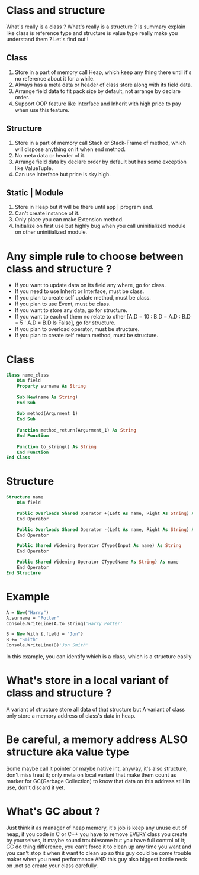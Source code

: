 # Class and structure

What's really is a class ? What's really is a structure ? Is summary explain like class is reference type and structure is value type really make you understand them ? Let's find out !

## Class

1. Store in a part of memory call Heap, which keep any thing there until it's no reference about it for a while.
2. Always has a meta data or header of class store along with its field data.
3. Arrange field data to fit pack size by default, not arrange by declare order.
4. Support OOP feature like Interface and Inherit with high price to pay when use this feature.

## Structure

1. Store in a part of memory call Stack or Stack-Frame of method, which will dispose anything on it when end method.
2. No meta data or header of it.
3. Arrange field data by declare order by default but has some exception like ValueTuple.
4. Can use Interface but price is sky high.

## Static | Module

1. Store in Heap but it will be there until app | program end.
2. Can't create instance of it.
3. Only place you can make Extension method.
4. Initialize on first use but highly bug when you call uninitialized module on other uninitialized module.

# Any simple rule to choose between class and structure ?

- If you want to update data on its field any where, go for class.
- If you need to use Inherit or Interface, must be class.
- If you plan to create self update method, must be class.
- If you plan to use Event, must be class.
- If you want to store any data, go for structure.
- If you want to each of them no relate to other [A.D = 10 : B.D = A.D : B.D = 5 ' A.D = B.D Is False], go for structure.
- If you plan to overload operator, must be structure.
- If you plan to create self return method, must be structure.

# Class
```vb
Class name_class
    Dim field
    Property surname As String
        
    Sub New(name As String)
    End Sub
        
    Sub method(Argurment_1)
    End Sub
        
    Function method_return(Argurment_1) As String
    End Function
        
    Function to_string() As String	
    End Function
End Class
```

# Structure

```vb
Structure name
    Dim field

    Public Overloads Shared Operator +(Left As name, Right As String) As name
    End Operator

    Public Overloads Shared Operator -(Left As name, Right As String) As name
    End Operator

    Public Shared Widening Operator CType(Input As name) As String
    End Operator

	Public Shared Widening Operator CType(Name As String) As name
    End Operator
End Structure
```

# Example

```vb
A = New("Harry")
A.surname = "Potter"
Console.WriteLine(A.to_string)'Harry Potter'

B = New With {.field = "Jon"}
B += "Smith"
Console.WriteLine(B)'Jon Smith'
```

In this example, you can identify which is a class, which is a structure easily 

# What's store in a local variant of class and structure ?

A variant of structure store all data of that structure but A variant of class only store a memory address of class's data in heap.

# Be careful, a memory address ALSO structure aka value type

Some maybe call it pointer or maybe native int, anyway, it's also structure, don't miss treat it; only meta on local variant that make them count as marker for GC(Garbage Collection) to know that data on this address still in use, don't discard it yet.

# What's GC about ?

Just think it as manager of heap memory, it's job is keep any unuse out of heap, if you code in C or C++ you have to remove EVERY class you create by yourselves, it maybe sound troublesome but you have full control of it; GC do thing difference, you can't force it to clean up any time you want and you can't stop it when it want to clean up so this guy could be come trouble maker when you need performance AND this guy also biggest bottle neck on .net so create your class carefully.